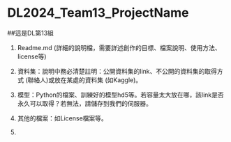 # DL2024_Team13_ProjectName


##這是DL第13組
1. Readme.md (詳細的說明檔，需要詳述創作的目標、檔案說明、使用方法、license等)

2. 資料集：說明中務必清楚註明：公開資料集的link、不公開的資料集的取得方式 (聯絡人)或放在某處的資料集 (如Kaggle)。

3. 模型：Python的檔案、訓練好的模型hd5等。若容量太大放在哪，該link是否永久可以取得？若無法，請儲存到我們的伺服器。

4. 其他的檔案：如License檔案等。

5. 

